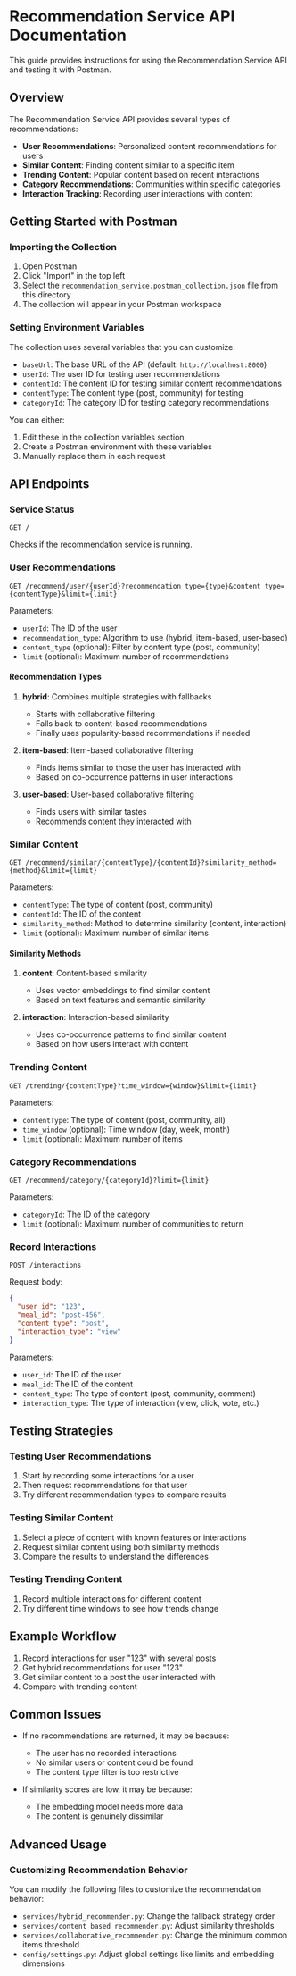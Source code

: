 # Recommendation Service API Documentation

This guide provides instructions for using the Recommendation Service API and testing it with Postman.

## Overview

The Recommendation Service API provides several types of recommendations:

- **User Recommendations**: Personalized content recommendations for users
- **Similar Content**: Finding content similar to a specific item
- **Trending Content**: Popular content based on recent interactions
- **Category Recommendations**: Communities within specific categories
- **Interaction Tracking**: Recording user interactions with content

## Getting Started with Postman

### Importing the Collection

1. Open Postman
2. Click "Import" in the top left
3. Select the `recommendation_service.postman_collection.json` file from this directory
4. The collection will appear in your Postman workspace

### Setting Environment Variables

The collection uses several variables that you can customize:

- `baseUrl`: The base URL of the API (default: `http://localhost:8000`)
- `userId`: The user ID for testing user recommendations
- `contentId`: The content ID for testing similar content recommendations
- `contentType`: The content type (post, community) for testing
- `categoryId`: The category ID for testing category recommendations

You can either:

1. Edit these in the collection variables section
2. Create a Postman environment with these variables
3. Manually replace them in each request

## API Endpoints

### Service Status

```
GET /
```

Checks if the recommendation service is running.

### User Recommendations

```
GET /recommend/user/{userId}?recommendation_type={type}&content_type={contentType}&limit={limit}
```

Parameters:
- `userId`: The ID of the user
- `recommendation_type`: Algorithm to use (hybrid, item-based, user-based)
- `content_type` (optional): Filter by content type (post, community)
- `limit` (optional): Maximum number of recommendations

#### Recommendation Types

1. **hybrid**: Combines multiple strategies with fallbacks
   - Starts with collaborative filtering
   - Falls back to content-based recommendations
   - Finally uses popularity-based recommendations if needed

2. **item-based**: Item-based collaborative filtering
   - Finds items similar to those the user has interacted with
   - Based on co-occurrence patterns in user interactions

3. **user-based**: User-based collaborative filtering
   - Finds users with similar tastes
   - Recommends content they interacted with

### Similar Content

```
GET /recommend/similar/{contentType}/{contentId}?similarity_method={method}&limit={limit}
```

Parameters:
- `contentType`: The type of content (post, community)
- `contentId`: The ID of the content
- `similarity_method`: Method to determine similarity (content, interaction)
- `limit` (optional): Maximum number of similar items

#### Similarity Methods

1. **content**: Content-based similarity
   - Uses vector embeddings to find similar content
   - Based on text features and semantic similarity

2. **interaction**: Interaction-based similarity
   - Uses co-occurrence patterns to find similar content
   - Based on how users interact with content

### Trending Content

```
GET /trending/{contentType}?time_window={window}&limit={limit}
```

Parameters:
- `contentType`: The type of content (post, community, all)
- `time_window` (optional): Time window (day, week, month)
- `limit` (optional): Maximum number of items

### Category Recommendations

```
GET /recommend/category/{categoryId}?limit={limit}
```

Parameters:
- `categoryId`: The ID of the category
- `limit` (optional): Maximum number of communities to return

### Record Interactions

```
POST /interactions
```

Request body:
```json
{
  "user_id": "123",
  "meal_id": "post-456",
  "content_type": "post",
  "interaction_type": "view"
}
```

Parameters:
- `user_id`: The ID of the user
- `meal_id`: The ID of the content
- `content_type`: The type of content (post, community, comment)
- `interaction_type`: The type of interaction (view, click, vote, etc.)

## Testing Strategies

### Testing User Recommendations

1. Start by recording some interactions for a user
2. Then request recommendations for that user
3. Try different recommendation types to compare results

### Testing Similar Content

1. Select a piece of content with known features or interactions
2. Request similar content using both similarity methods
3. Compare the results to understand the differences

### Testing Trending Content

1. Record multiple interactions for different content
2. Try different time windows to see how trends change

## Example Workflow

1. Record interactions for user "123" with several posts
2. Get hybrid recommendations for user "123"
3. Get similar content to a post the user interacted with
4. Compare with trending content

## Common Issues

- If no recommendations are returned, it may be because:
  - The user has no recorded interactions
  - No similar users or content could be found
  - The content type filter is too restrictive
  
- If similarity scores are low, it may be because:
  - The embedding model needs more data
  - The content is genuinely dissimilar

## Advanced Usage

### Customizing Recommendation Behavior

You can modify the following files to customize the recommendation behavior:

- `services/hybrid_recommender.py`: Change the fallback strategy order
- `services/content_based_recommender.py`: Adjust similarity thresholds
- `services/collaborative_recommender.py`: Change the minimum common items threshold
- `config/settings.py`: Adjust global settings like limits and embedding dimensions